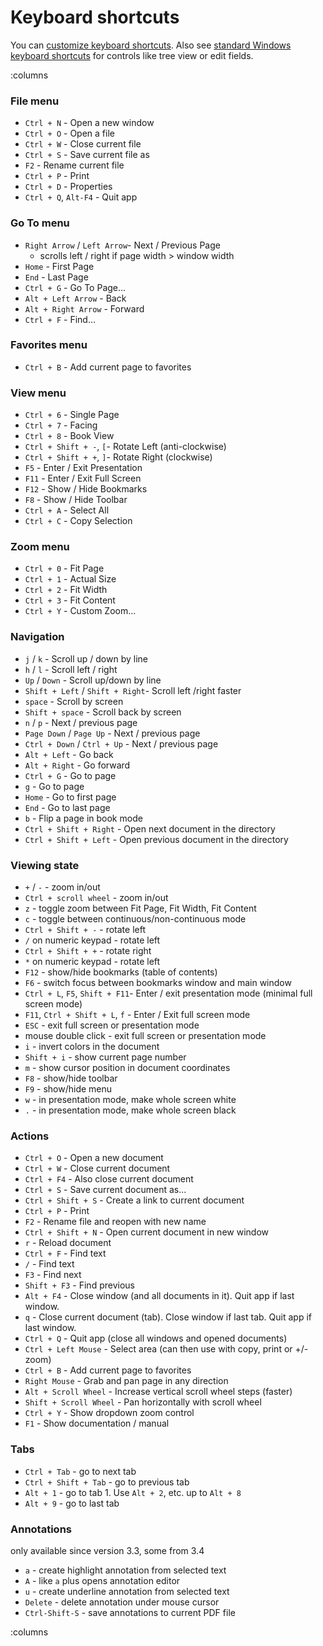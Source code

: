 # Keyboard shortcuts

You can [customize keyboard shortcuts](Customizing-keyboard-shortcuts.md). Also see [standard Windows keyboard shortcuts](https://support.microsoft.com/en-us/windows/keyboard-shortcuts-in-windows-dcc61a57-8ff0-cffe-9796-cb9706c75eec) for controls like tree view or edit fields.

:columns
### **File menu**

- `Ctrl + N` - Open a new window
- `Ctrl + O` - Open a file
- `Ctrl + W` - Close current file
- `Ctrl + S` - Save current file as
- `F2` - Rename current file
- `Ctrl + P` - Print
- `Ctrl + D` - Properties
- `Ctrl + Q`, `Alt-F4` - Quit app

### **Go To menu**

- `Right Arrow` / `Left Arrow`- Next / Previous Page
    - scrolls left / right if page width > window width
- `Home` - First Page
- `End` - Last Page
- `Ctrl + G` - Go To Page...
- `Alt + Left Arrow` - Back
- `Alt + Right Arrow` - Forward
- `Ctrl + F` - Find...

### Favorites menu

- `Ctrl + B` - Add current page to favorites

### **View menu**

- `Ctrl + 6` - Single Page
- `Ctrl + 7` - Facing
- `Ctrl + 8` - Book View
- `Ctrl + Shift + -`, `[`- Rotate Left (anti-clockwise)
- `Ctrl + Shift + +`, `]`- Rotate Right (clockwise)
- `F5` - Enter / Exit Presentation
- `F11` - Enter / Exit Full Screen
- `F12` - Show / Hide Bookmarks
- `F8` - Show / Hide Toolbar
- `Ctrl + A` - Select All
- `Ctrl + C` - Copy Selection

### **Zoom menu**

- `Ctrl + 0` - Fit Page
- `Ctrl + 1` - Actual Size
- `Ctrl + 2` - Fit Width
- `Ctrl + 3` - Fit Content
- `Ctrl + Y` - Custom Zoom...

### **Navigation**

- `j` / `k` - Scroll up / down by line
- `h` / `l` - Scroll left / right
- `Up` / `Down` - Scroll up/down by line
- `Shift + Left` / `Shift + Right`- Scroll left /right faster
- `space` - Scroll by screen
- `Shift + space` - Scroll back by screen
- `n` / `p` - Next / previous page
- `Page Down` /  `Page Up` - Next / previous page
- `Ctrl + Down` / `Ctrl + Up` - Next / previous page
- `Alt + Left` - Go back
- `Alt + Right` - Go forward
- `Ctrl + G` - Go to page
- `g` - Go to page
- `Home` - Go to first page
- `End` - Go to last page
- `b` - Flip a page in book mode
- `Ctrl + Shift + Right` - Open next document in the directory
- `Ctrl + Shift + Left` - Open previous document in the directory

### **Viewing state**

- `+` / `-` - zoom in/out
- `Ctrl + scroll wheel` - zoom in/out
- `z` - toggle zoom between Fit Page, Fit Width, Fit Content
- `c` - toggle between continuous/non-continuous mode
- `Ctrl + Shift + -` - rotate left
- `/` on numeric keypad - rotate left
- `Ctrl + Shift + +` - rotate right
- `*` on numeric keypad - rotate left
- `F12` - show/hide bookmarks (table of contents)
- `F6` - switch focus between bookmarks window and main window
- `Ctrl + L`, `F5`, `Shift + F11`- Enter / exit presentation mode (minimal full screen mode)
- `F11`, `Ctrl + Shift + L`, `f` - Enter / Exit full screen mode
- `ESC` - exit full screen or presentation mode
- mouse double click - exit full screen or presentation mode
- `i` - invert colors in the document
- `Shift + i` - show current page number
- `m` - show cursor position in document coordinates
- `F8` - show/hide toolbar
- `F9` - show/hide menu
- `w` - in presentation mode, make whole screen white
- `.` - in presentation mode, make whole screen black

### **Actions**

- `Ctrl + O` - Open a new document
- `Ctrl + W` - Close current document
- `Ctrl + F4` - Also close current document
- `Ctrl + S` - Save current document as...
- `Ctrl + Shift + S` - Create a link to current document
- `Ctrl + P` - Print
- `F2` - Rename file and reopen with new name
- `Ctrl + Shift + N` - Open current document in new window
- `r` - Reload document
- `Ctrl + F` - Find text
- `/` - Find text
- `F3` - Find next
- `Shift + F3` - Find previous
- `Alt + F4` - Close window (and all documents in it). Quit app if last window.
- `q` - Close current document (tab). Close window if last tab. Quit app if last window.
- `Ctrl + Q` - Quit app (close all windows and opened documents)
- `Ctrl + Left Mouse` - Select area (can then use with copy, print or +/- zoom)
- `Ctrl + B` - Add current page to favorites
- `Right Mouse` - Grab and pan page in any direction
- `Alt + Scroll Wheel` - Increase vertical scroll wheel steps (faster)
- `Shift + Scroll Wheel` - Pan horizontally with scroll wheel
- `Ctrl + Y` - Show dropdown zoom control
- `F1` - Show documentation / manual

### **Tabs**

- `Ctrl + Tab` - go to next tab
- `Ctrl + Shift + Tab` - go to previous tab
- `Alt + 1` - go to tab 1. Use `Alt + 2`, etc. up to `Alt + 8`
- `Alt + 9` - go to last tab

### Annotations

only available since version 3.3, some from 3.4

- `a` - create highlight annotation from selected text
- `A` - like `a` plus opens annotation editor
- `u` - create underline annotation from selected text
- `Delete` - delete annotation under mouse cursor
- `Ctrl-Shift-S` - save annotations to current PDF file

:columns
